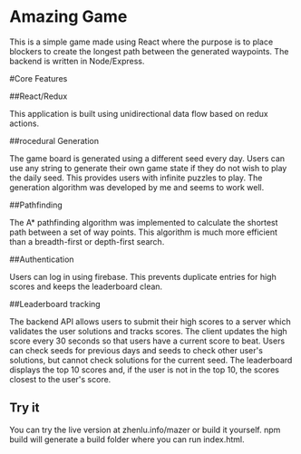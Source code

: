 # Amazing Game

This is a simple game made using React where the purpose is to place blockers to create the longest path between the generated waypoints. The backend is written in Node/Express.

#Core Features

##React/Redux

This application is built using unidirectional data flow based on redux actions.

##rocedural Generation

The game board is generated using a different seed every day. Users can use any string to generate their own game state if they do not wish to play the daily seed. This provides users with infinite puzzles to play. The generation algorithm was developed by me and seems to work well.

##Pathfinding

The A* pathfinding algorithm was implemented to calculate the shortest path between a set of way points. This algorithm is much more efficient than a breadth-first or depth-first search.

##Authentication

Users can log in using firebase. This prevents duplicate entries for high scores and keeps
the leaderboard clean.

##Leaderboard tracking

The backend API allows users to submit their high scores to a server which validates the user solutions and tracks scores. The client updates the high score every 30 seconds so that users have a current score to beat. Users can check seeds for previous days and seeds to check other user's solutions, but cannot check solutions for the current seed. The leaderboard displays the top 10 scores and, if the user is not in the top 10, the scores closest to the user's score.

## Try it

You can try the live version at zhenlu.info/mazer or build it yourself.
npm build will generate a build folder where you can run index.html.